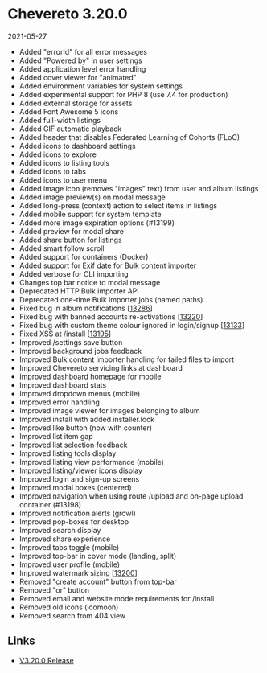 # Chevereto 3.20.0

2021-05-27

- Added "errorId" for all error messages
- Added "Powered by" in user settings
- Added application level error handling
- Added cover viewer for "animated"
- Added environment variables for system settings
- Added experimental support for PHP 8 (use 7.4 for production)
- Added external storage for assets
- Added Font Awesome 5 icons
- Added full-width listings
- Added GIF automatic playback
- Added header that disables Federated Learning of Cohorts (FLoC)
- Added icons to dashboard settings
- Added icons to explore
- Added icons to listing tools
- Added icons to tabs
- Added icons to user menu
- Added image icon (removes "images" text) from user and album listings
- Added image preview(s) on modal message
- Added long-press (context) action to select items in listings
- Added mobile support for system template
- Added more image expiration options (#13199)
- Added preview for modal share
- Added share button for listings
- Added smart follow scroll
- Added support for containers (Docker)
- Added support for Exif date for Bulk content importer
- Added verbose for CLI importing
- Changes top bar notice to modal message
- Deprecated HTTP Bulk importer API
- Deprecated one-time Bulk importer jobs (named paths)
- Fixed bug in album notifications [[13286](https://chevereto.com/community/threads/13286/)]
- Fixed bug with banned accounts re-activations [[13220](https://chevereto.com/community/threads/13220/)]
- Fixed bug with custom theme colour ignored in login/signup [[13133](https://chevereto.com/community/threads/13133/)]
- Fixed XSS at /install [[13195](https://chevereto.com/community/threads/13195/)]
- Improved /settings save button
- Improved background jobs feedback
- Improved Bulk content importer handling for failed files to import
- Improved Chevereto servicing links at dashboard
- Improved dashboard homepage for mobile
- Improved dashboard stats
- Improved dropdown menus (mobile)
- Improved error handling
- Improved image viewer for images belonging to album
- Improved install with added installer.lock
- Improved like button (now with counter)
- Improved list item gap
- Improved list selection feedback
- Improved listing tools display
- Improved listing view performance (mobile)
- Improved listing/viewer icons display
- Improved login and sign-up screens
- Improved modal boxes (centered)
- Improved navigation when using route /upload and on-page upload container (#13198)
- Improved notification alerts (growl)
- Improved pop-boxes for desktop
- Improved search display
- Improved share experience
- Improved tabs toggle (mobile)
- Improved top-bar in cover mode (landing, split)
- Improved user profile (mobile)
- Improved watermark sizing [[13200](https://chevereto.com/community/threads/13200/)]
- Removed "create account" button from top-bar
- Removed "or" button
- Removed email and website mode requirements for /install
- Removed old icons (icomoon)
- Removed search from 404 view

## Links

- [V3.20.0 Release](https://chevereto.com/community/threads/chevereto-v3-20-0.13369/)
